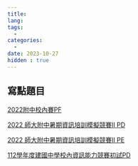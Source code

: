 ```yaml
---
title: 
lang: 
tags:
  - 
categories:
  - 
date: 2023-10-27
hidden : true
---
```


## 寫點題目

[2022附中校內賽PF](https://codeforces.com/gym/401059/problem/F)

[2022 師大附中暑期資訊培訓模擬競賽II PD](https://codeforces.com/gym/401058/problem/D)

[2022 師大附中暑期資訊培訓模擬競賽II PE](https://codeforces.com/gym/401058/problem/E)

[112學年度建國中學校內資訊能力競賽初試PD](https://tioj.ck.tp.edu.tw/problems/2314)
